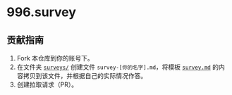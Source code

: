 # 996.survey

## 贡献指南

1. Fork 本仓库到你的账号下。
2. 在文件夹 [`surveys/`](surveys/) 创建文件 `survey-[你的名字].md`，将模板 [`survey.md`](survey.md) 的内容拷贝到该文件，并根据自己的实际情况作答。
3. 创建拉取请求（PR）。
